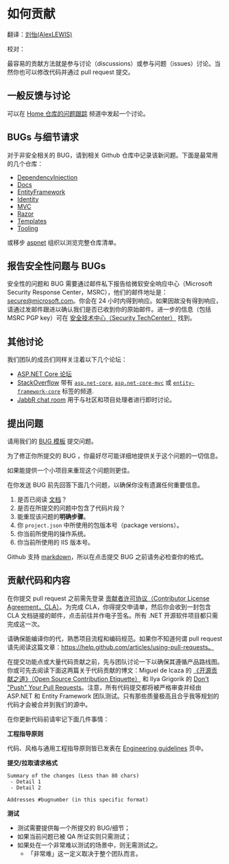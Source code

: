 <!--# How to contribute 如何贡献 #-->
# 如何贡献

翻译：[刘怡(AlexLEWIS)](http://github.com/alexinea)

校对：

<!--One of the easiest ways to contribute is to participate in discussions and discuss issues. You can also contribute by submitting pull requests with code changes.-->

最容易的贡献方法就是参与讨论（discussions）或参与问题（issues）讨论。当然你也可以修改代码并通过 pull request 提交。

<!--## General feedback and discussions? 一般反馈与讨论-->
## 一般反馈与讨论
<!--Please start a discussion on the [Home repo issue tracker](https://github.com/aspnet/Home/issues).-->

可以在 [Home 仓库的问题跟踪](https://github.com/aspnet/Home/issues) 频道中发起一个讨论。

<!--## Bugs and feature requests? BUGs 与细节请求-->
## BUGs 与细节请求
<!--For non-security related bugs please log a new issue in the appropriate GitHub repo. Here are some of the most common repos:-->

对于非安全相关的 BUG，请到相关 Github 仓库中记录该新问题。下面是最常用的几个仓库：

* [DependencyInjection](https://github.com/aspnet/DependencyInjection)
* [Docs](https://github.com/aspnet/Docs)
* [EntityFramework](https://github.com/aspnet/EntityFramework)
* [Identity](https://github.com/aspnet/Identity)
* [MVC](https://github.com/aspnet/Mvc)
* [Razor](https://github.com/aspnet/Razor)
* [Templates](https://github.com/aspnet/Templates)
* [Tooling](https://github.com/aspnet/Tooling)

<!--Or browse the full list of repos in the [aspnet](https://github.com/aspnet/) organization.-->

或移步 [aspnet](https://github.com/aspnet/) 组织以浏览完整仓库清单。

<!--## Reporting security issues and bugs 报告安全性问题与 BUGs ##-->
## 报告安全性问题与 BUGs ##

<!--Security issues and bugs should be reported privately, via email, to the Microsoft Security Response Center (MSRC)  secure@microsoft.com. You should receive a response within 24 hours. If for some reason you do not, please follow up via email to ensure we received your original message. Further information, including the MSRC PGP key, can be found in the [Security TechCenter](https://technet.microsoft.com/en-us/security/ff852094.aspx).-->

安全性的问题和 BUG 需要通过邮件私下报告给微软安全响应中心（Microsoft Security Response Center，MSRC），他们的邮件地址是：secure@microsoft.com。你会在 24 小时内得到响应。如果因故没有得到响应，请通过发邮件跟进以确认我们是否已收到你的原始邮件。进一步的信息（包括 MSRC PGP key）可在 [安全技术中心（Security TechCenter）](https://technet.microsoft.com/zh-cn/security/ff852094.aspx) 找到。

<!--## Other discussions-->
## 其他讨论
<!--Our team members also monitor several other discussion forums:-->

我们团队的成员们同样关注着以下几个论坛：
<!--
* [ASP.NET Core forum](https://forums.asp.net/1255.aspx/1?ASP+NET+5)
* [StackOverflow](https://stackoverflow.com/) with the [`asp.net-core`](https://stackoverflow.com/questions/tagged/asp.net-core), [`asp.net-core-mvc`](https://stackoverflow.com/questions/tagged/asp.net-core-mvc), or [`entity-framework-core`](https://stackoverflow.com/questions/tagged/entity-framework-core) tags.
* [JabbR chat room](https://jabbr.net/#/rooms/AspNetCore) for real-time discussions with the community and the people who work on the project
-->

* [ASP.NET Core 论坛](https://forums.asp.net/1255.aspx/1?ASP+NET+5)
* [StackOverflow](https://stackoverflow.com/) 带有 [`asp.net-core`](https://stackoverflow.com/questions/tagged/asp.net-core), [`asp.net-core-mvc`](https://stackoverflow.com/questions/tagged/asp.net-core-mvc) 或 [`entity-framework-core`](https://stackoverflow.com/questions/tagged/entity-framework-core) 标签的频道.
* [JabbR chat room](https://jabbr.net/#/rooms/AspNetCore) 用于与社区和项目处理者进行即时讨论。


<!--## Filing issues-->
## 提出问题
<!--When filing issues, please use our [bug filing templates](https://github.com/aspnet/Home/wiki/Functional-bug-template).-->
请用我们的 [BUG 模板](https://github.com/aspnet/Home/wiki/Functional-bug-template) 提交问题。

<!--The best way to get your bug fixed is to be as detailed as you can be about the problem.-->
为了修正你所提交的 BUG ，你最好尽可能详细地提供关于这个问题的一切信息。

<!--Providing a minimal project with steps to reproduce the problem is ideal.-->
如果能提供一个小项目来重现这个问题则更佳。

<!--Here are questions you can answer before you file a bug to make sure you're not missing any important information.-->
在你发送 BUG 前先回答下面几个问题，以确保你没有遗漏任何重要信息。

<!--
1. Did you read the [documentation](https://github.com/aspnet/home/wiki)?
2. Did you include the snippet of broken code in the issue?
3. What are the *EXACT* steps to reproduce this problem?
4. What package versions are you using (you can see these in the `project.json` file)?
5. What operating system are you using?
6. What version of IIS are you using?
-->

1. 是否已阅读 [文档](https://github.com/aspnet/home/wiki)？
2. 是否在所提交的问题中包含了代码片段？
3. 能重现该问题的**明确步骤**。
4. 你 `project.json` 中所使用的包版本号（package versions）。
5. 你当前所使用的操作系统。
6. 你当前所使用的 IIS 版本号。

<!--GitHub supports [markdown](https://help.github.com/articles/github-flavored-markdown/), so when filing bugs make sure you check the formatting before clicking submit.-->

Github 支持 [markdown](https://help.github.com/articles/github-flavored-markdown/)，所以在点击提交 BUG 之前请务必检查你的格式。


<!--## Contributing code and content-->
## 贡献代码和内容

<!--You will need to sign a [Contributor License Agreement](https://cla2.dotnetfoundation.org/) before submitting your pull request. To complete the Contributor License Agreement (CLA), you will need to submit a request via the form and then electronically sign the Contributor License Agreement when you receive the email containing the link to the document. This needs to only be done once for any .NET Foundation OSS project.-->

在你提交 pull request 之前需先登录 [贡献者许可协议（Contributor License Agreement，CLA）](https://cla2.dotnetfoundation.org/)。为完成 CLA，你得提交申请单，然后你会收到一封包含 CLA 文档链接的邮件，点击前往并作电子签名。所有 .NET 开源软件项目都只需完成这一次。

<!--Make sure you can build the code. Familiarize yourself with the project workflow and our coding conventions. If you don't know what a pull request is read this article: https://help.github.com/articles/using-pull-requests.-->

请确保能编译你的代，熟悉项目流程和编码规范。如果你不知道何谓 pull request 请先阅读这篇文章：https://help.github.com/articles/using-pull-requests。

<!--Before submitting a feature or substantial code contribution please discuss it with the team and ensure it follows the product roadmap. You might also read these two blogs posts on contributing code: [Open Source Contribution Etiquette](http://tirania.org/blog/archive/2010/Dec-31.html) by Miguel de Icaza and [Don't "Push" Your Pull Requests](https://www.igvita.com/2011/12/19/dont-push-your-pull-requests/) by Ilya Grigorik. Note that all code submissions will be rigorously reviewed and tested by the ASP.NET and Entity Framework teams, and only those that meet an extremely high bar for both quality and design/roadmap appropriateness will be merged into the source.-->

在提交功能点或大量代码贡献之前，先与团队讨论一下以确保其遵循产品路线图。你或可先去阅读下面这两篇关于代码贡献的博文：Miguel de Icaza 的 [《开源贡献之道》（Open Source Contribution Etiquette）](http://tirania.org/blog/archive/2010/Dec-31.html) 和 Ilya Grigorik 的 [Don't "Push" Your Pull Requests](https://www.igvita.com/2011/12/19/dont-push-your-pull-requests/)。注意，所有代码提交都将被严格审查并经由 ASP.NET 和 Entity Framework 团队测试。只有那些质量极高且合乎我等规划的代码才会被合并到我们的源中。


<!--Here's a few things you should always do when making changes to the code base:-->
在你更新代码前请牢记下面几件事情：

<!--**Engineering guidelines**-->
**工程指导原则**

<!--The coding, style, and general engineering guidelines are published on the [Engineering guidelines](https://github.com/aspnet/Home/wiki/Engineering-guidelines) page.-->

代码、风格与通用工程指导原则皆已发表在 [Engineering guidelines](https://github.com/aspnet/Home/wiki/Engineering-guidelines) 页中。

<!--**Commit/Pull Request Format**-->
**提交/拉取请求格式**

```
Summary of the changes (Less than 80 chars)
 - Detail 1
 - Detail 2

Addresses #bugnumber (in this specific format)
```

<!--**Tests**-->
**测试**

<!--
-  Tests need to be provided for every bug/feature that is completed.
-  Tests only need to be present for issues that need to be verified by QA (e.g. not tasks)
-  If there is a scenario that is far too hard to test there does not need to be a test for it.
  - "Too hard" is determined by the team as a whole.
-->

- 测试需要提供每一个所提交的 BUG/细节；
- 如果当前问题已被 QA 所证实则只需测试；
- 如果处在一个非常难以测试的场景中，则无需测试之。
    + 「非常难」这一定义取决于整个团队而言。
